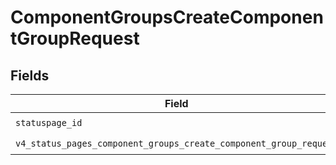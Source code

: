 # ComponentGroupsCreateComponentGroupRequest


## Fields

| Field                                                                                                                                  | Type                                                                                                                                   | Required                                                                                                                               | Description                                                                                                                            |
| -------------------------------------------------------------------------------------------------------------------------------------- | -------------------------------------------------------------------------------------------------------------------------------------- | -------------------------------------------------------------------------------------------------------------------------------------- | -------------------------------------------------------------------------------------------------------------------------------------- |
| `statuspage_id`                                                                                                                        | *str*                                                                                                                                  | :heavy_check_mark:                                                                                                                     | N/A                                                                                                                                    |
| `v4_status_pages_component_groups_create_component_group_request`                                                                      | [models.V4StatusPagesComponentGroupsCreateComponentGroupRequest](../models/v4statuspagescomponentgroupscreatecomponentgrouprequest.md) | :heavy_check_mark:                                                                                                                     | N/A                                                                                                                                    |